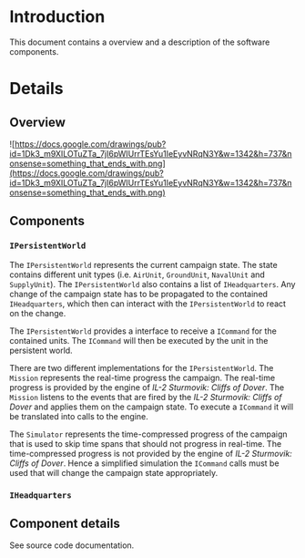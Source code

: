 # Introduction #

This document contains a overview and a description of the software components.

# Details #

## Overview ##

![https://docs.google.com/drawings/pub?id=1Dk3_m9XILOTuZTa_7jI6pWIUrrTEsYu1IeEyvNRqN3Y&w=1342&h=737&nonsense=something_that_ends_with.png](https://docs.google.com/drawings/pub?id=1Dk3_m9XILOTuZTa_7jI6pWIUrrTEsYu1IeEyvNRqN3Y&w=1342&h=737&nonsense=something_that_ends_with.png)

## Components ##

### `IPersistentWorld` ###

The `IPersistentWorld` represents the current campaign state. The state contains different unit types (i.e. `AirUnit`, `GroundUnit`, `NavalUnit` and `SupplyUnit`). The `IPersistentWorld` also contains a list of `IHeadquarters`. Any change of the campaign state has to be propagated to the contained `IHeadquarters`, which then can interact with the `IPersistentWorld` to react on the change.

The `IPersistentWorld` provides a interface to receive a `ICommand` for the contained units. The `ICommand` will then be executed by the unit in the persistent world.

There are two different implementations for the `IPersistentWorld`. The `Mission` represents the real-time progress the campaign. The real-time progress is provided by the engine of _IL-2 Sturmovik: Cliffs of Dover_. The `Mission` listens to the events that are fired by the _IL-2 Sturmovik: Cliffs of Dover_ and applies them on the campaign state. To execute a `ICommand` it will be translated into calls to the engine.

The `Simulator` represents the time-compressed progress of the campaign that is used to skip time spans that should not progress in real-time. The time-compressed progress is not provided by the engine of _IL-2 Sturmovik: Cliffs of Dover_. Hence a simplified simulation the `ICommand` calls must be used that will change the campaign state appropriately.

### `IHeadquarters` ###

## Component details ##

See source code documentation.